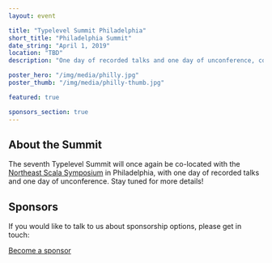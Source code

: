 ```yaml
---
layout: event

title: "Typelevel Summit Philadelphia"
short_title: "Philadelphia Summit"
date_string: "April 1, 2019"
location: "TBD"
description: "One day of recorded talks and one day of unconference, co-located with NE Scala."

poster_hero: "/img/media/philly.jpg"
poster_thumb: "/img/media/philly-thumb.jpg"

featured: true

sponsors_section: true
---
```


## About the Summit

The seventh Typelevel Summit will once again be co-located with the <a href="https://twitter.com/nescalas/status/1086306457556054016">Northeast Scala Symposium</a> in Philadelphia, with one day of recorded talks and one day of unconference.
Stay tuned for more details!


## Sponsors

If you would like to talk to us about sponsorship options, please get in touch:

<a class="btn large" href="mailto:info@typelevel.org">Become a sponsor</a>
